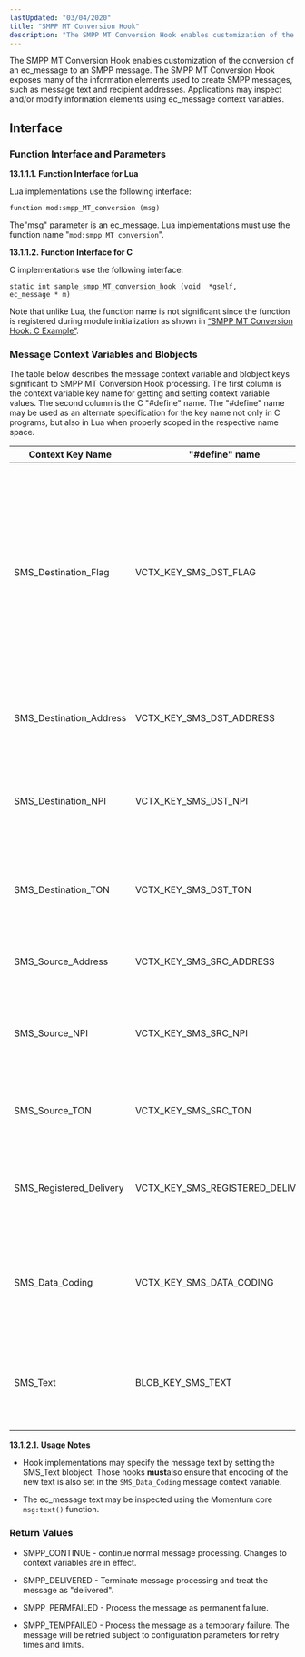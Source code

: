 ```yaml
---
lastUpdated: "03/04/2020"
title: "SMPP MT Conversion Hook"
description: "The SMPP MT Conversion Hook enables customization of the conversion of an ec message to an SMPP message The SMPP MT Conversion Hook exposes many of the information elements used to create SMPP messages such as message text and recipient addresses Applications may inspect and or modify information elements using..."
---
```



The SMPP MT Conversion Hook enables customization of the conversion of an ec_message to an SMPP message. The SMPP MT Conversion Hook exposes many of the information elements used to create SMPP messages, such as message text and recipient addresses. Applications may inspect and/or modify information elements using ec_message context variables.

## <a name="SMPPMTConversionHook.interface"></a> Interface

### <a name="idp731200"></a> Function Interface and Parameters

**<a name="idp732352"></a> 13.1.1.1. Function Interface for Lua**

Lua implementations use the following interface:

`function mod:smpp_MT_conversion (msg)`

The"msg" parameter is an ec_message. Lua implementations must use the function name "`mod:smpp_MT_conversion`".

**<a name="idp736016"></a> 13.1.1.2. Function Interface for C**

C implementations use the following interface:

```
static int sample_smpp_MT_conversion_hook (void  *gself,
ec_message * m)
```

Note that unlike Lua, the function name is not significant since the function is registered during module initialization as shown in [“SMPP MT Conversion Hook: C Example”](/momentum/mobile/mobile-developer-guide/smppmt-conversion-hook-examples#SMPP_MT_Conversion_Hook.c).

### <a name="idp703472"></a> Message Context Variables and Blobjects

The table below describes the message context variable and blobject keys significant to SMPP MT Conversion Hook processing. The first column is the context variable key name for getting and setting context variable values. The second column is the C "#define" name. The "#define" name may be used as an alternate specification for the key name not only in C programs, but also in Lua when properly scoped in the respective name space.

<a name="SMPP_MT_Conversion_ec_message_Context_Variables"></a> 


| Context Key Name | "#define" name | Description |
| --- | --- | --- |
| SMS_Destination_Flag | VCTX_KEY_SMS_DST_FLAG | SMS destination flag to indicate the address type of dst_addr.1 for SME address, 2 for Distribution List NameThis context variable is only significant when using submit_multi. |
| SMS_Destination_Address | VCTX_KEY_SMS_DST_ADDRESS | SMS destination address to set in SMPP message submission |
| SMS_Destination_NPI | VCTX_KEY_SMS_DST_NPI | SMS destination numbering plan indicator to set in SMPP message submission |
| SMS_Destination_TON | VCTX_KEY_SMS_DST_TON | SMS destination type of number to set in SMPP message submission |
| SMS_Source_Address | VCTX_KEY_SMS_SRC_ADDRESS | SMS source address to set in SMPP message submission |
| SMS_Source_NPI | VCTX_KEY_SMS_SRC_NPI | SMS source numbering plan indicator to set in SMPP message submission |
| SMS_Source_TON | VCTX_KEY_SMS_SRC_TON | SMS source type of number to set in SMPP message submission |
| SMS_Registered_Delivery | VCTX_KEY_SMS_REGISTERED_DELIVERY | registered delivery to set the type of delivery report on a per message basis |
| SMS_Data_Coding | VCTX_KEY_SMS_DATA_CODING | data coding of the SMS message text to set in SMPP message submission (not pre-populated) |
| SMS_Text | BLOB_KEY_SMS_TEXT | blob of the SMS message text to set in SMPP submission (not pre-populated) |

**<a name="idp752736"></a> 13.1.2.1. Usage Notes**

*   Hook implementations may specify the message text by setting the SMS_Text blobject. Those hooks **must**also ensure that encoding of the new text is also set in the `SMS_Data_Coding` message context variable.

*   The ec_message text may be inspected using the Momentum core `msg:text()` function.

### <a name="idp758416"></a> Return Values

*   SMPP_CONTINUE - continue normal message processing. Changes to context variables are in effect.

*   SMPP_DELIVERED - Terminate message processing and treat the message as "delivered".

*   SMPP_PERMFAILED - Process the message as permanent failure.

*   SMPP_TEMPFAILED - Process the message as a temporary failure. The message will be retried subject to configuration parameters for retry times and limits.